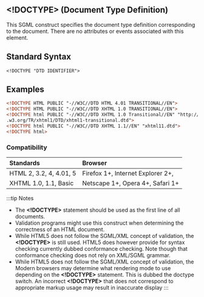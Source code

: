 ## <!DOCTYPE> (Document Type Definition)

This SGML construct specifies the document type definition corresponding to the
document. There are no attributes or events associated with this element.
## Standard Syntax
`<!DOCTYPE "DTD IDENTIFIER">`
## Examples
```html
<!DOCTYPE HTML PUBLIC "-//W3C//DTD HTML 4.01 TRANSITIONAL//EN">
<!DOCTYPE HTML PUBLIC "-//W3C//DTD XHTML 1.0 TRANSITIONAL//EN">
<!DOCTYPE html PUBLIC "-//W3C//DTD XHTML 1.0 Transitional//EN" "http://www
.w3.org/TR/xhtml1/DTD/xhtml1-transitional.dtd">
<!DOCTYPE html PUBLIC "-//W3C//DTD XHTML 1.1//EN" "xhtml11.dtd">
<!DOCTYPE html>
```
### Compatibility

| Standards                                          | Browser
|:---------                                          |:--- 
|  HTML 2, 3.2, 4, 4.01, 5      |Firefox 1+, Internet Explorer 2+, 
|  XHTML 1.0, 1.1, Basic       |Netscape 1+, Opera 4+, Safari 1+ 


:::tip Notes
* The **<!DOCTYPE>** statement should be used as the first line of all documents.
* Validation programs might use this construct when determining the correctness of
an HTML document.
* While HTML5 does not follow the SGML/XML concept of validation, the
**<!DOCTYPE>** is still used. HTML5 does however provide for syntax checking
currently dubbed conformance checking. Note though that conformance checking
does not rely on XML/SGML grammar.
* While HTML5 does not follow the SGML/XML concept of validation, the
 Modern browsers may determine what rendering mode to use depending on the
**<!DOCTYPE>** statement. This is dubbed the doctype switch. An incorrect **<!DOCTYPE>**
that does not correspond to appropriate markup usage may result in inaccurate
display
:::
